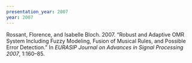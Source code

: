 ```yaml
---
presentation_year: 2007
year: 2007
---
```


Rossant, Florence, and Isabelle Bloch. 2007. “Robust and Adaptive OMR System Including Fuzzy Modeling, Fusion of Musical Rules, and Possible Error Detection.” In <i>EURASIP Journal on Advances in Signal Processing 2007</i>, 1:160–85.